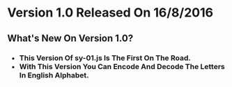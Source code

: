 <h1>Version 1.0 Released On 16/8/2016</h1>
<h2>What's New On Version 1.0?</h2>
<h3>
<ul>
<li>This Version Of sy-01.js Is The First On The Road.</li>
<li>With This Version You Can Encode And Decode The Letters In English Alphabet.</li>
</ul>
</h3>
